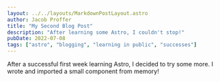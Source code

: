 ```yaml
---
layout: ../../layouts/MarkdownPostLayout.astro
author: Jacob Proffer
title: "My Second Blog Post"
description: "After learning some Astro, I couldn't stop!"
pubDate: 2022-07-08
tags: ["astro", "blogging", "learning in public", "successes"]
---
```


After a successful first week learning Astro, I decided to try some more. I wrote and imported a small component from memory!
